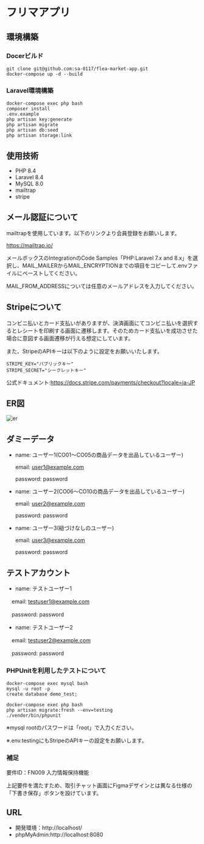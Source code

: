 # フリマアプリ 

## 環境構築  

### Docerビルド  
```  
git clone git@github.com:sa-0117/flea-market-app.git
docker-compose up -d --build  
``` 

### Laravel環境構築    
```  
docker-compose exec php bash  
composer install  
.env.example  
php artisan key:generate  
php artisan migrate  
php artisan db:seed 
php artisan storage:link 
```  

## 使用技術  

* PHP 8.4  
* Laravel 8.4  
* MySQL 8.0  
* mailtrap
* stripe

## メール認証について

mailtrapを使用しています。以下のリンクより会員登録をお願いします。

https://mailtrap.io/

メールボックスのIntegrationのCode Samples「PHP:Laravel 7.x and 8.x」を選択し、MAIL_MAILERからMAIL_ENCRYPTIONまでの項目をコピーして.envファイルにペーストしてください。

MAIL_FROM_ADDRESSについては任意のメールアドレスを入力してください。

## Stripeについて

コンビニ払いとカード支払いがありますが、決済画面にてコンビニ払いを選択するとレシートを印刷する画面に遷移します。そのためカード支払いを成功させた場合に意図する画面遷移が行える想定にしています。

また、StripeのAPIキーは以下のように設定をお願いいたします。
``` 
STRIPE_KEY="パブリックキー"
STRIPE_SECRET="シークレットキー"
``` 

公式ドキュメント:https://docs.stripe.com/payments/checkout?locale=ja-JP

## ER図

![er](https://github.com/user-attachments/assets/5f4bc1b0-e129-4b52-9a7b-e24d30d24e11)

## ダミーデータ
* name: ユーザー1(CO01～CO05の商品データを出品しているユーザー)

  email: user1@example.com

  password: password

* name: ユーザー2(CO06～CO10の商品データを出品しているユーザー)

  email: user2@example.com

  password: password

* name: ユーザー3(紐づけなしのユーザー)

  email: user3@example.com

  password: password
  

## テストアカウント
* name: テストユーザー1

　email: testuser1@example.com

　password: password

* name: テストユーザー2

　email: testuser2@example.com

　password: password

### PHPUnitを利用したテストについて
``` 
docker-compose exec mysql bash
mysql -u root -p
create database demo_test;

docker-compose exec php bash
php artisan migrate:fresh --env=testing
./vendor/bin/phpunit
```
※mysql rootのパスワードは「root」で入力ください。

※.env.testingにもStripeのAPIキーの設定をお願いします。

### 補足
要件ID：FN009 入力情報保持機能

上記要件を満たすため、取引チャット画面にFigmaデザインとは異なる仕様の「下書き保存」ボタンを設けています。

## URL  

* 開発環境：http://localhost/ 
* phpMyAdmin:http://localhost:8080

